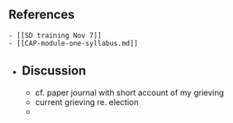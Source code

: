 ## References
	- [[SD training Nov 7]]
	- [[CAP-module-one-syllabus.md]]
- ## Discussion
	- cf. paper journal with short account of my grieving
	- current grieving re. election
	-